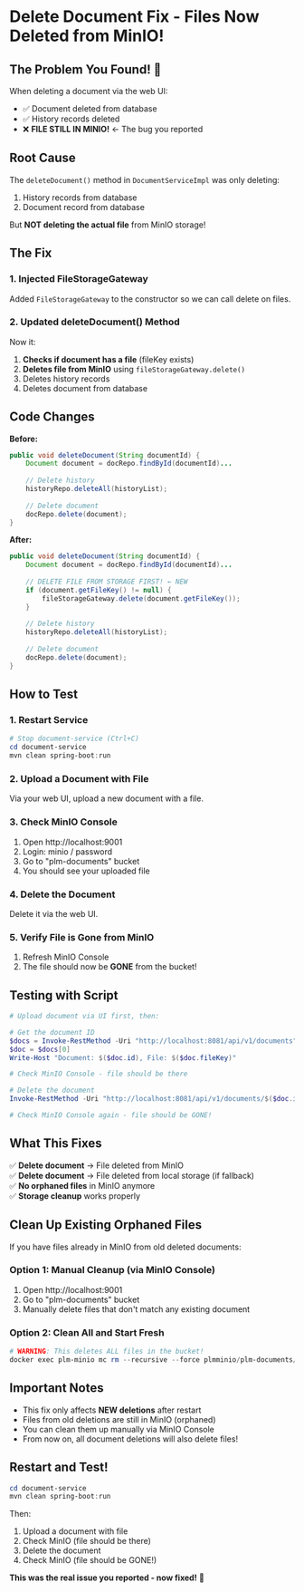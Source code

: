 # Delete Document Fix - Files Now Deleted from MinIO!

## The Problem You Found! 🎯

When deleting a document via the web UI:
- ✅ Document deleted from database
- ✅ History records deleted
- ❌ **FILE STILL IN MINIO!** ← The bug you reported

## Root Cause

The `deleteDocument()` method in `DocumentServiceImpl` was only deleting:
1. History records from database
2. Document record from database

But **NOT deleting the actual file** from MinIO storage!

## The Fix

### 1. Injected FileStorageGateway
Added `FileStorageGateway` to the constructor so we can call delete on files.

### 2. Updated deleteDocument() Method
Now it:
1. **Checks if document has a file** (fileKey exists)
2. **Deletes file from MinIO** using `fileStorageGateway.delete()`
3. Deletes history records
4. Deletes document from database

## Code Changes

**Before:**
```java
public void deleteDocument(String documentId) {
    Document document = docRepo.findById(documentId)...
    
    // Delete history
    historyRepo.deleteAll(historyList);
    
    // Delete document
    docRepo.delete(document);
}
```

**After:**
```java
public void deleteDocument(String documentId) {
    Document document = docRepo.findById(documentId)...
    
    // DELETE FILE FROM STORAGE FIRST! ← NEW
    if (document.getFileKey() != null) {
        fileStorageGateway.delete(document.getFileKey());
    }
    
    // Delete history
    historyRepo.deleteAll(historyList);
    
    // Delete document
    docRepo.delete(document);
}
```

## How to Test

### 1. Restart Service
```powershell
# Stop document-service (Ctrl+C)
cd document-service
mvn clean spring-boot:run
```

### 2. Upload a Document with File
Via your web UI, upload a new document with a file.

### 3. Check MinIO Console
1. Open http://localhost:9001
2. Login: minio / password
3. Go to "plm-documents" bucket
4. You should see your uploaded file

### 4. Delete the Document
Delete it via the web UI.

### 5. Verify File is Gone from MinIO
1. Refresh MinIO Console
2. The file should now be **GONE** from the bucket!

## Testing with Script

```powershell
# Upload document via UI first, then:

# Get the document ID
$docs = Invoke-RestMethod -Uri "http://localhost:8081/api/v1/documents"
$doc = $docs[0]
Write-Host "Document: $($doc.id), File: $($doc.fileKey)"

# Check MinIO Console - file should be there

# Delete the document
Invoke-RestMethod -Uri "http://localhost:8081/api/v1/documents/$($doc.id)" -Method Delete

# Check MinIO Console again - file should be GONE!
```

## What This Fixes

✅ **Delete document** → File deleted from MinIO  
✅ **Delete document** → File deleted from local storage (if fallback)  
✅ **No orphaned files** in MinIO anymore  
✅ **Storage cleanup** works properly  

## Clean Up Existing Orphaned Files

If you have files already in MinIO from old deleted documents:

### Option 1: Manual Cleanup (via MinIO Console)
1. Open http://localhost:9001
2. Go to "plm-documents" bucket
3. Manually delete files that don't match any existing document

### Option 2: Clean All and Start Fresh
```powershell
# WARNING: This deletes ALL files in the bucket!
docker exec plm-minio mc rm --recursive --force plmminio/plm-documents/
```

## Important Notes

- This fix only affects **NEW deletions** after restart
- Files from old deletions are still in MinIO (orphaned)
- You can clean them up manually via MinIO Console
- From now on, all document deletions will also delete files!

## Restart and Test!

```powershell
cd document-service
mvn clean spring-boot:run
```

Then:
1. Upload a document with file
2. Check MinIO (file should be there)
3. Delete the document
4. Check MinIO (file should be GONE!)

**This was the real issue you reported - now fixed!** 🎉


